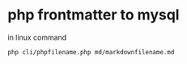# php frontmatter to mysql

in linux command

```
php cli/phpfilename.php md/markdownfilename.md
```

